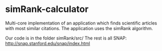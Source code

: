 # simRank-calculator
Multi-core implementation of an application which finds scientific articles with most similar citations. The application uses the simRank algorithm. 

Our code is in the folder simRank/src/
The rest is all SNAP: http://snap.stanford.edu/snap/index.html
